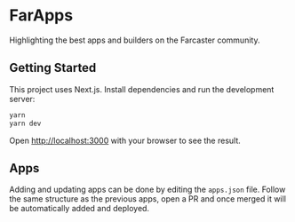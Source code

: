 # FarApps

Highlighting the best apps and builders on the Farcaster community.

## Getting Started

This project uses Next.js.
Install dependencies and run the development server:

```bash
yarn
yarn dev
```

Open [http://localhost:3000](http://localhost:3000) with your browser to see the result.

## Apps

Adding and updating apps can be done by editing the `apps.json` file. Follow the same structure as the previous apps, open a PR and once merged it will be automatically added and deployed.
